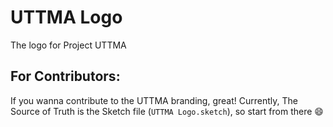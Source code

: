 # UTTMA Logo #

The logo for Project UTTMA


## For Contributors: ##

If you wanna contribute to the UTTMA branding, great! Currently, The Source of Truth is the Sketch file (`UTTMA Logo.sketch`), so start from there 😄
